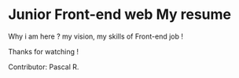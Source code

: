 # Junior Front-end web My resume 

Why i am here ?
my vision, my skills of Front-end job !

Thanks for watching !

Contributor: Pascal R.
